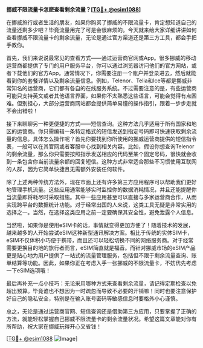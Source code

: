 **挪威不限流量卡怎麽查看剩余流量？[[TG💪+ @esim1088](https://t.me/s/esim1088)]**

在挪威旅行或者生活的朋友，如果你购买了挪威的不限流量卡，肯定想知道自己的流量还剩多少吧？毕竟流量用完了可是会很麻烦的。今天就来给大家详细讲讲如何查看挪威不限流量卡的剩余流量，无论是通过官方渠道还是第三方工具，都会手把手教你。

首先，我们来说说最常见的查看方式——通过运营商官网或App。很多挪威的移动运营商都提供了专门的用户服务平台，你可以通过浏览器访问他们的官方网站，或者下载他们的官方App。通常情况下，你需要注册一个账户并登录进去，然后就能看到你的套餐详情以及剩余流量信息。例如，Telenor、Telia和Ice等都是挪威非常知名的运营商，它们都有各自的在线服务系统。不过需要注意的是，有些运营商可能只支持英文或者其他语言界面，如果你不太熟悉这些语言，可能会觉得有点困难。但别担心，大部分运营商网站都会提供简单易懂的操作指引，跟着一步步走就不会出错啦！

接下来聊聊另一种更便捷的方式——短信查询。这种方法几乎适用于所有国家和地区的运营商。你只需编辑一条特定格式的短信发送到指定号码即可快速获取剩余流量的信息。具体怎么操作呢？首先你要找到你所使用的挪威运营商提供的短信指令表，一般可以在其官网或者客服中心找到相关内容。比如，假设你想查询Telenor的剩余流量，那么你只需要按照指示发送相应的代码至某个固定号码，很快就会收到一条包含你当前流量余额的回复短信。这种方式非常适合那些不习惯使用互联网的人群，因为它简单快捷且无需额外安装任何软件。

除了上述两种传统方法外，现在市面上还有许多第三方应用程序可以帮助我们更好地管理手机流量。这些应用通常能够实时监控你的数据消耗情况，并且还能提醒你当流量即将耗尽时采取措施。其中一些应用甚至可以直接与多家运营商合作，从而实现跨平台的数据统计功能。对于经常出国的人来说，这类工具无疑是非常实用的选择之一。当然，在选择这类应用之前一定要确保其安全性，避免泄露个人信息。

当然啦，如果你是使用eSIM卡的话，事情就变得更加方便了！随着技术的发展，越来越多的人开始尝试eSIM这种新型通讯解决方案。相比于传统的实体SIM卡，eSIM不仅体积小巧便于携带，而且还可以轻松切换不同的网络服务商。对于经常需要更换目的地的旅行者而言，eSIM简直就是福音。而针对挪威市场的eSIM产品更是贴心地为用户提供了一站式的流量管理服务，包括但不限于剩余流量查询、账单结算等功能。因此，如果你正在考虑入手一张挪威的不限流量卡，不妨优先考虑一下eSIM选项哦！

最后再补充一点小技巧：无论采用哪种方式来查看剩余流量，请记得定期检查以免超出预算。毕竟谁也不想因为一时疏忽而导致不必要的开销嘛！同时也要注意保护好自己的隐私安全，特别是在输入账号密码等敏感信息时要格外小心谨慎。

总之，无论是通过运营商官网、短信查询还是借助第三方应用，只要掌握了正确的方法，就能轻松掌握自己挪威不限流量卡的剩余流量状况。希望这篇文章能对你有所帮助，祝大家在挪威玩得开心又省钱！

[[TG💪+ @esim1088](https://t.me/s/esim1088) ![Image](https://i.postimg.cc/4NQfJmqS/Snipaste-2025-05-13-00-14-12.png)]